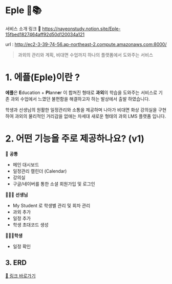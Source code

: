 
# Eple 🍎📚

서비스 소개 링크 🔗 https://nayeonstudy.notion.site/Eple-15fbed1827464aff92d50d120034a121

url : http://ec2-3-39-74-56.ap-northeast-2.compute.amazonaws.com:8000/

> 과외의 관리와 계획, 비대면 수업까지 하나의 플랫폼에서 도와주는 서비스
> 

# 1. 에플(Eple)이란 ? 

**에플**은 **E**ducation + **Pl**ann**e**r 이 합쳐진 형태로 **과외**의 학습을 도와주는 서비스로 기존 과외 수업에서 느꼈던 불편함을 해결하고자 하는 발상에서 출발 하였습니다. 

학생과 선생님의 원활한 일정관리와 소통을 제공하며 나아가 비대면 화상 강의실을 구현하여 과외의 물리적인 거리감을 없애는 차세대 새로운 형태의 과외 LMS 플랫폼 입니다. 



# 2. 어떤 기능을 주로 제공하나요? (v1)

<aside>

👥 **공통**

- 메인 대시보드
- 일정관리 캘린더 (Calendar)
- 강의실
- 구글/네이버를 통한 소셜 회원가입 및 로그인
</aside>

<aside>
 
👩🏻‍🏫 **선생님**

- My Student 로 학생별 관리 및 회차 관리
- 과외 추가
- 일정 추가
- 학생 초대코드 생성
</aside>

<aside>
 
**👩🏻‍🎓학생**

- 일정 확인

 

# 3. ERD

[🔗 링크 바로가기](https://www.erdcloud.com/d/Z4bzyE75hsjNyD2S8)



